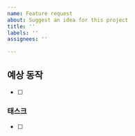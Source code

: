 ```yaml
---
name: Feature request
about: Suggest an idea for this project
title: ''
labels: ''
assignees: ''

---
```


## 예상 동작
- [ ] 

### 태스크
- [ ]
